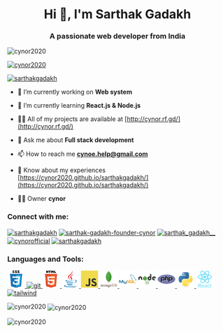 <h1 align="center">Hi 👋, I'm Sarthak Gadakh</h1>
<h3 align="center">A passionate web developer from India</h3>

<p align="left"> <img src="https://komarev.com/ghpvc/?username=cynor2020&label=Profile%20views&color=0e75b6&style=flat" alt="cynor2020" /> </p>

<p align="left"> <a href="https://github.com/ryo-ma/github-profile-trophy"><img src="https://github-profile-trophy.vercel.app/?username=cynor2020" alt="cynor2020" /></a> </p>

<p align="left"> <a href="https://twitter.com/sarthakgadakh" target="blank"><img src="https://img.shields.io/twitter/follow/sarthakgadakh?logo=twitter&style=for-the-badge" alt="sarthakgadakh" /></a> </p>

- 🔭 I’m currently working on **Web system**

- 🌱 I’m currently learning **React.js & Node.js**

- 👨‍💻 All of my projects are available at [http://cynor.rf.gd/](http://cynor.rf.gd/)

- 💬 Ask me about **Full stack development**

- 📫 How to reach me **cynoe.help@gmail.com**

- 📄 Know about my experiences [https://cynor2020.github.io/sarthakgadakh/](https://cynor2020.github.io/sarthakgadakh/)

- 🧑‍💻 Owner **cynor**

<h3 align="left">Connect with me:</h3>
<p align="left">
<a href="https://twitter.com/sarthakgadakh" target="blank"><img align="center" src="https://raw.githubusercontent.com/rahuldkjain/github-profile-readme-generator/master/src/images/icons/Social/twitter.svg" alt="sarthakgadakh" height="30" width="40" /></a>
<a href="https://linkedin.com/in/sarthak-gadakh-founder-cynor" target="blank"><img align="center" src="https://raw.githubusercontent.com/rahuldkjain/github-profile-readme-generator/master/src/images/icons/Social/linked-in-alt.svg" alt="sarthak-gadakh-founder-cynor" height="30" width="40" /></a>
<a href="https://instagram.com/sarthak_gadakh__" target="blank"><img align="center" src="https://raw.githubusercontent.com/rahuldkjain/github-profile-readme-generator/master/src/images/icons/Social/instagram.svg" alt="sarthak_gadakh__" height="30" width="40" /></a>
<a href="https://www.youtube.com/c/@Cynorofficial" target="blank"><img align="center" src="https://raw.githubusercontent.com/rahuldkjain/github-profile-readme-generator/master/src/images/icons/Social/youtube.svg" alt="cynorofficial" height="30" width="40" /></a>
<a href="https://www.leetcode.com/sarthakgadakh" target="blank"><img align="center" src="https://raw.githubusercontent.com/rahuldkjain/github-profile-readme-generator/master/src/images/icons/Social/leet-code.svg" alt="sarthakgadakh" height="30" width="40" /></a>
</p>

<h3 align="left">Languages and Tools:</h3>
<p align="left"> <a href="https://www.w3schools.com/css/" target="_blank" rel="noreferrer"> <img src="https://raw.githubusercontent.com/devicons/devicon/master/icons/css3/css3-original-wordmark.svg" alt="css3" width="40" height="40"/> </a> <a href="https://git-scm.com/" target="_blank" rel="noreferrer"> <img src="https://www.vectorlogo.zone/logos/git-scm/git-scm-icon.svg" alt="git" width="40" height="40"/> </a> <a href="https://www.w3.org/html/" target="_blank" rel="noreferrer"> <img src="https://raw.githubusercontent.com/devicons/devicon/master/icons/html5/html5-original-wordmark.svg" alt="html5" width="40" height="40"/> </a> <a href="https://www.java.com" target="_blank" rel="noreferrer"> <img src="https://raw.githubusercontent.com/devicons/devicon/master/icons/java/java-original.svg" alt="java" width="40" height="40"/> </a> <a href="https://developer.mozilla.org/en-US/docs/Web/JavaScript" target="_blank" rel="noreferrer"> <img src="https://raw.githubusercontent.com/devicons/devicon/master/icons/javascript/javascript-original.svg" alt="javascript" width="40" height="40"/> </a> <a href="https://www.mongodb.com/" target="_blank" rel="noreferrer"> <img src="https://raw.githubusercontent.com/devicons/devicon/master/icons/mongodb/mongodb-original-wordmark.svg" alt="mongodb" width="40" height="40"/> </a> <a href="https://www.mysql.com/" target="_blank" rel="noreferrer"> <img src="https://raw.githubusercontent.com/devicons/devicon/master/icons/mysql/mysql-original-wordmark.svg" alt="mysql" width="40" height="40"/> </a> <a href="https://nodejs.org" target="_blank" rel="noreferrer"> <img src="https://raw.githubusercontent.com/devicons/devicon/master/icons/nodejs/nodejs-original-wordmark.svg" alt="nodejs" width="40" height="40"/> </a> <a href="https://www.php.net" target="_blank" rel="noreferrer"> <img src="https://raw.githubusercontent.com/devicons/devicon/master/icons/php/php-original.svg" alt="php" width="40" height="40"/> </a> <a href="https://www.python.org" target="_blank" rel="noreferrer"> <img src="https://raw.githubusercontent.com/devicons/devicon/master/icons/python/python-original.svg" alt="python" width="40" height="40"/> </a> <a href="https://reactjs.org/" target="_blank" rel="noreferrer"> <img src="https://raw.githubusercontent.com/devicons/devicon/master/icons/react/react-original-wordmark.svg" alt="react" width="40" height="40"/> </a> <a href="https://tailwindcss.com/" target="_blank" rel="noreferrer"> <img src="https://www.vectorlogo.zone/logos/tailwindcss/tailwindcss-icon.svg" alt="tailwind" width="40" height="40"/> </a> </p>

<p><img align="left" src="https://github-readme-stats.vercel.app/api/top-langs?username=cynor2020&show_icons=true&locale=en&layout=compact" alt="cynor2020" /></p>

<p>&nbsp;<img align="center" src="https://github-readme-stats.vercel.app/api?username=cynor2020&show_icons=true&locale=en" alt="cynor2020" /></p>

<p><img align="center" src="https://github-readme-streak-stats.herokuapp.com/?user=cynor2020&" alt="cynor2020" /></p>
